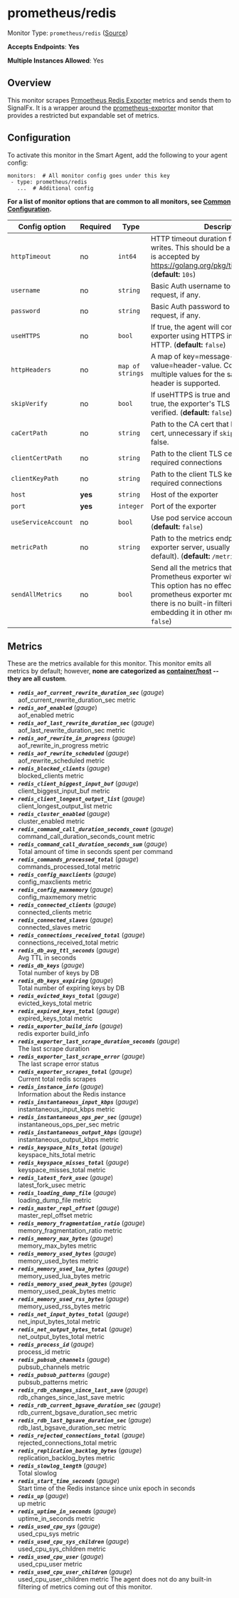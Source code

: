 
<!--- Generated by to-integrations-repo script in Smart Agent repo, DO NOT MODIFY HERE --->
<!--- GENERATED BY gomplate from scripts/docs/templates/monitor-page.md.tmpl --->

# prometheus/redis

Monitor Type: `prometheus/redis` ([Source](https://github.com/signalfx/signalfx-agent/tree/master/pkg/monitors/prometheus/redis))

**Accepts Endpoints**: **Yes**

**Multiple Instances Allowed**: Yes

## Overview

This monitor scrapes [Prmoetheus Redis
Exporter](https://github.com/oliver006/redis_exporter) metrics and sends
them to SignalFx.  It is a wrapper around the
[prometheus-exporter](./prometheus-exporter.md) monitor that provides a
restricted but expandable set of metrics.


## Configuration

To activate this monitor in the Smart Agent, add the following to your
agent config:

```
monitors:  # All monitor config goes under this key
 - type: prometheus/redis
   ...  # Additional config
```

**For a list of monitor options that are common to all monitors, see [Common
Configuration](../monitor-config.html#common-configuration).**


| Config option | Required | Type | Description |
| --- | --- | --- | --- |
| `httpTimeout` | no | `int64` | HTTP timeout duration for both read and writes. This should be a duration string that is accepted by https://golang.org/pkg/time/#ParseDuration (**default:** `10s`) |
| `username` | no | `string` | Basic Auth username to use on each request, if any. |
| `password` | no | `string` | Basic Auth password to use on each request, if any. |
| `useHTTPS` | no | `bool` | If true, the agent will connect to the exporter using HTTPS instead of plain HTTP. (**default:** `false`) |
| `httpHeaders` | no | `map of strings` | A map of key=message-header and value=header-value. Comma separated multiple values for the same message-header is supported. |
| `skipVerify` | no | `bool` | If useHTTPS is true and this option is also true, the exporter's TLS cert will not be verified. (**default:** `false`) |
| `caCertPath` | no | `string` | Path to the CA cert that has signed the TLS cert, unnecessary if `skipVerify` is set to false. |
| `clientCertPath` | no | `string` | Path to the client TLS cert to use for TLS required connections |
| `clientKeyPath` | no | `string` | Path to the client TLS key to use for TLS required connections |
| `host` | **yes** | `string` | Host of the exporter |
| `port` | **yes** | `integer` | Port of the exporter |
| `useServiceAccount` | no | `bool` | Use pod service account to authenticate. (**default:** `false`) |
| `metricPath` | no | `string` | Path to the metrics endpoint on the exporter server, usually `/metrics` (the default). (**default:** `/metrics`) |
| `sendAllMetrics` | no | `bool` | Send all the metrics that come out of the Prometheus exporter without any filtering.  This option has no effect when using the prometheus exporter monitor directly since there is no built-in filtering, only when embedding it in other monitors. (**default:** `false`) |


## Metrics

These are the metrics available for this monitor.
This monitor emits all metrics by default; however, **none are categorized as
[container/host](https://docs.splunk.com/observability/admin/subscription-usage/monitor-imm-billing-usage.html#about-custom-bundled-and-high-resolution-metrics)
-- they are all custom**.



 - ***`redis_aof_current_rewrite_duration_sec`*** (*gauge*)<br>    aof_current_rewrite_duration_sec metric
 - ***`redis_aof_enabled`*** (*gauge*)<br>    aof_enabled metric
 - ***`redis_aof_last_rewrite_duration_sec`*** (*gauge*)<br>    aof_last_rewrite_duration_sec metric
 - ***`redis_aof_rewrite_in_progress`*** (*gauge*)<br>    aof_rewrite_in_progress metric
 - ***`redis_aof_rewrite_scheduled`*** (*gauge*)<br>    aof_rewrite_scheduled metric
 - ***`redis_blocked_clients`*** (*gauge*)<br>    blocked_clients metric
 - ***`redis_client_biggest_input_buf`*** (*gauge*)<br>    client_biggest_input_buf metric
 - ***`redis_client_longest_output_list`*** (*gauge*)<br>    client_longest_output_list metric
 - ***`redis_cluster_enabled`*** (*gauge*)<br>    cluster_enabled metric
 - ***`redis_command_call_duration_seconds_count`*** (*gauge*)<br>    command_call_duration_seconds_count metric
 - ***`redis_command_call_duration_seconds_sum`*** (*gauge*)<br>    Total amount of time in seconds spent per command
 - ***`redis_commands_processed_total`*** (*gauge*)<br>    commands_processed_total metric
 - ***`redis_config_maxclients`*** (*gauge*)<br>    config_maxclients metric
 - ***`redis_config_maxmemory`*** (*gauge*)<br>    config_maxmemory metric
 - ***`redis_connected_clients`*** (*gauge*)<br>    connected_clients metric
 - ***`redis_connected_slaves`*** (*gauge*)<br>    connected_slaves metric
 - ***`redis_connections_received_total`*** (*gauge*)<br>    connections_received_total metric
 - ***`redis_db_avg_ttl_seconds`*** (*gauge*)<br>    Avg TTL in seconds
 - ***`redis_db_keys`*** (*gauge*)<br>    Total number of keys by DB
 - ***`redis_db_keys_expiring`*** (*gauge*)<br>    Total number of expiring keys by DB
 - ***`redis_evicted_keys_total`*** (*gauge*)<br>    evicted_keys_total metric
 - ***`redis_expired_keys_total`*** (*gauge*)<br>    expired_keys_total metric
 - ***`redis_exporter_build_info`*** (*gauge*)<br>    redis exporter build_info
 - ***`redis_exporter_last_scrape_duration_seconds`*** (*gauge*)<br>    The last scrape duration
 - ***`redis_exporter_last_scrape_error`*** (*gauge*)<br>    The last scrape error status
 - ***`redis_exporter_scrapes_total`*** (*gauge*)<br>    Current total redis scrapes
 - ***`redis_instance_info`*** (*gauge*)<br>    Information about the Redis instance
 - ***`redis_instantaneous_input_kbps`*** (*gauge*)<br>    instantaneous_input_kbps metric
 - ***`redis_instantaneous_ops_per_sec`*** (*gauge*)<br>    instantaneous_ops_per_sec metric
 - ***`redis_instantaneous_output_kbps`*** (*gauge*)<br>    instantaneous_output_kbps metric
 - ***`redis_keyspace_hits_total`*** (*gauge*)<br>    keyspace_hits_total metric
 - ***`redis_keyspace_misses_total`*** (*gauge*)<br>    keyspace_misses_total metric
 - ***`redis_latest_fork_usec`*** (*gauge*)<br>    latest_fork_usec metric
 - ***`redis_loading_dump_file`*** (*gauge*)<br>    loading_dump_file metric
 - ***`redis_master_repl_offset`*** (*gauge*)<br>    master_repl_offset metric
 - ***`redis_memory_fragmentation_ratio`*** (*gauge*)<br>    memory_fragmentation_ratio metric
 - ***`redis_memory_max_bytes`*** (*gauge*)<br>    memory_max_bytes metric
 - ***`redis_memory_used_bytes`*** (*gauge*)<br>    memory_used_bytes metric
 - ***`redis_memory_used_lua_bytes`*** (*gauge*)<br>    memory_used_lua_bytes metric
 - ***`redis_memory_used_peak_bytes`*** (*gauge*)<br>    memory_used_peak_bytes metric
 - ***`redis_memory_used_rss_bytes`*** (*gauge*)<br>    memory_used_rss_bytes metric
 - ***`redis_net_input_bytes_total`*** (*gauge*)<br>    net_input_bytes_total metric
 - ***`redis_net_output_bytes_total`*** (*gauge*)<br>    net_output_bytes_total metric
 - ***`redis_process_id`*** (*gauge*)<br>    process_id metric
 - ***`redis_pubsub_channels`*** (*gauge*)<br>    pubsub_channels metric
 - ***`redis_pubsub_patterns`*** (*gauge*)<br>    pubsub_patterns metric
 - ***`redis_rdb_changes_since_last_save`*** (*gauge*)<br>    rdb_changes_since_last_save metric
 - ***`redis_rdb_current_bgsave_duration_sec`*** (*gauge*)<br>    rdb_current_bgsave_duration_sec metric
 - ***`redis_rdb_last_bgsave_duration_sec`*** (*gauge*)<br>    rdb_last_bgsave_duration_sec metric
 - ***`redis_rejected_connections_total`*** (*gauge*)<br>    rejected_connections_total metric
 - ***`redis_replication_backlog_bytes`*** (*gauge*)<br>    replication_backlog_bytes metric
 - ***`redis_slowlog_length`*** (*gauge*)<br>    Total slowlog
 - ***`redis_start_time_seconds`*** (*gauge*)<br>    Start time of the Redis instance since unix epoch in seconds
 - ***`redis_up`*** (*gauge*)<br>    up metric
 - ***`redis_uptime_in_seconds`*** (*gauge*)<br>    uptime_in_seconds metric
 - ***`redis_used_cpu_sys`*** (*gauge*)<br>    used_cpu_sys metric
 - ***`redis_used_cpu_sys_children`*** (*gauge*)<br>    used_cpu_sys_children metric
 - ***`redis_used_cpu_user`*** (*gauge*)<br>    used_cpu_user metric
 - ***`redis_used_cpu_user_children`*** (*gauge*)<br>    used_cpu_user_children metric
The agent does not do any built-in filtering of metrics coming out of this
monitor.


